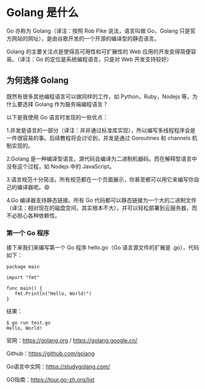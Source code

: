 # Golang 是什么
Go 亦称为 Golang（译注：按照 Rob Pike 说法，语言叫做 Go，Golang 只是官方网站的网址），是由谷歌开发的一个开源的编译型的静态语言。

Golang 的主要关注点是使得高可用性和可扩展性的 Web 应用的开发变得简便容易。（译注：Go 的定位是系统编程语言，只是对 Web 开发支持较好）

## 为何选择 Golang
既然有很多其他编程语言可以做同样的工作，如 Python，Ruby，Nodejs 等，为什么要选择 Golang 作为服务端编程语言？

以下是我使用 Go 语言时发现的一些优点：

1.并发是语言的一部分（译注：并非通过标准库实现），所以编写多线程程序会是一件很容易的事。后续教程将会讨论到，并发是通过 Goroutines 和 channels 机制实现的。

2.Golang 是一种编译型语言。源代码会编译为二进制机器码。而在解释型语言中没有这个过程，如 Nodejs 中的 JavaScript。

3.语言规范十分简洁。所有规范都在一个页面展示，你甚至都可以用它来编写你自己的编译器呢。:smile:

4.Go 编译器支持静态链接。所有 Go 代码都可以静态链接为一个大的二进制文件（译注：相对现在的磁盘空间，其实根本不大），并可以轻松部署到云服务器，而不必担心各种依赖性。


### 第一个 Go 程序
接下来我们来编写第一个 Go 程序 hello.go（Go 语言源文件的扩展是 .go），代码如下：

```
package main

import "fmt"

func main() {
   fmt.Println("Hello, World!")
}
```

结果：

```
$ go run test.go
Hello, World!
```

官网：https://golang.org / https://golang.google.cn/ 

Github：https://github.com/golang

Go语言中文网：https://studygolang.com/

GO指南：https://tour.go-zh.org/list
